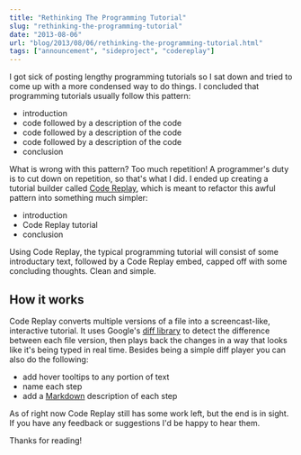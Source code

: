 ```yaml
---
title: "Rethinking The Programming Tutorial"
slug: "rethinking-the-programming-tutorial"
date: "2013-08-06"
url: "blog/2013/08/06/rethinking-the-programming-tutorial.html"
tags: ["announcement", "sideproject", "codereplay"]
---
```


I got sick of posting lengthy programming tutorials so I sat down and tried to come up with a more condensed way to do things. I concluded that programming tutorials usually follow this pattern:

- introduction
- code followed by a description of the code
- code followed by a description of the code
- code followed by a description of the code
- conclusion

What is wrong with this pattern? Too much repetition! A programmer's duty is to cut down on repetition, so that's what I did. I ended up creating a tutorial builder called [Code Replay](https://codereplay.com/), which is meant to refactor this awful pattern into something much simpler:

- introduction
- Code Replay tutorial
- conclusion

Using Code Replay, the typical programming tutorial will consist of some introductary text, followed by a Code Replay embed, capped off with some concluding thoughts. Clean and simple.

## How it works

Code Replay converts multiple versions of a file into a screencast-like, interactive tutorial. It uses Google's [diff library](https://code.google.com/p/google-diff-match-patch/) to detect the difference between each file version, then plays back the changes in a way that looks like it's being typed in real time. Besides being a simple diff player you can also do the following:

- add hover tooltips to any portion of text
- name each step
- add a [Markdown](https://daringfireball.net/projects/markdown/) description of each step

As of right now Code Replay still has some work left, but the end is in sight. If you have any feedback or suggestions I'd be happy to hear them.

Thanks for reading!

